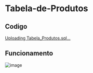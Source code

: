 # Tabela-de-Produtos

## Codigo

[Uploading Tabela_Produtos.sql…]()


## Funcionamento

![image](https://github.com/fpvill/Tabela-de-Produtos/assets/144077908/b187cac3-353d-4011-b23d-b14c0beb6204)
